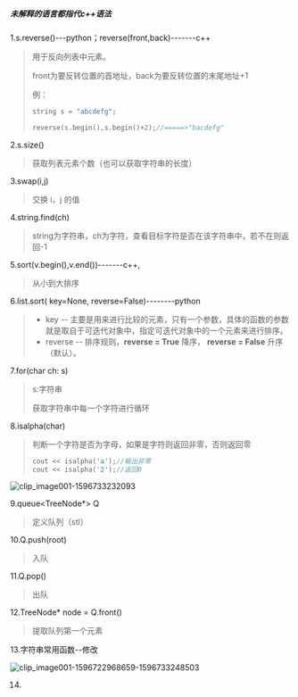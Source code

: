 ##### 未解释的语言都指代c++语法

1.s.reverse()---python；reverse(front,back)-------c++					

>  用于反向列表中元素。
>
>  front为要反转位置的首地址，back为要反转位置的末尾地址+1
>
>  例：
>
>  ```c++
>  string s = "abcdefg";
>  
>  reverse(s.begin(),s.begin()+2);//=====>"bacdefg"
>  ```

2.s.size()							

> 获取列表元素个数（也可以获取字符串的长度）

3.swap(i,j)						

> 交换 i，j 的值

4.string.find(ch)				

> string为字符串，ch为字符，查看目标字符是否在该字符串中，若不在则返回-1

5.sort(v.begin(),v.end())-------c++,							

> 从小到大排序

6.list.sort( key=None, reverse=False)--------python

> - key -- 主要是用来进行比较的元素，只有一个参数，具体的函数的参数就是取自于可迭代对象中，指定可迭代对象中的一个元素来进行排序。
> - reverse -- 排序规则，**reverse = True** 降序， **reverse = False** 升序（默认）。

7.for(char ch: s)

> s:字符串
>
> 获取字符串中每一个字符进行循环

8.isalpha(char)

> 判断一个字符是否为字母，如果是字符则返回非零，否则返回零
>
> ```c++
> cout << isalpha('a');//输出非零
> cout << isalpha('2');//返回0
> ```
>

![clip_image001-1596733232093](D:\熊航笔记\程序大集结\笔记\Leetcode_notes\images\clip_image001-1596733232093.png)

9.queue<TreeNode*> Q

> 定义队列（stl）

10.Q.push(root)

> 入队

11.Q.pop()

> 出队

12.TreeNode* node = Q.front()

> 提取队列第一个元素

13.字符串常用函数--修改

![clip_image001-1596722968659-1596733248503](D:\熊航笔记\程序大集结\笔记\Leetcode_notes\images\clip_image001-1596722968659-1596733248503.png)

14.

